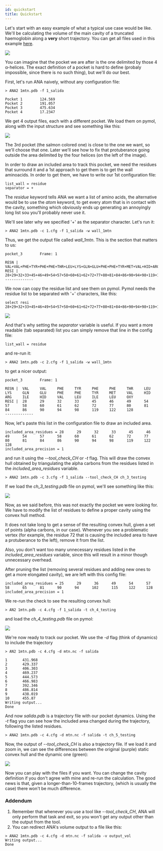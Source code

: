 ```yaml
---
id: quickstart  
title: Quickstart  
---
```




Let's start with an easy example of what a typical use case would be like.
We'll be calculating the volume of the main cavity of a truncated haemoglobin along
a **very** short trajectory.
You can get all files used in this example [here](https://www.dropbox.com/sh/9xnbbap2aqyoepp/AACvXFgeN1JZKpel4BQmiBrna?dl=0).

![](assets/quickstart/pic_0_mtn.png)

You can imagine that the pocket we are after is the one delimited by those 4 
α-helices. The exact definition of a pocket is hard to define (probaly
impossible, since there is no such thing), but we'll do our best.

First, let's run ANA naively, without any configuration file:
```
> ANA2 1mtn.pdb -f 1_salida

Pocket 1        124.569
Pocket 2        191.057
Pocket 3        475.634
Pocket 4        17.2347
```
We get 4 output files, each with a different pocket. We load them on pymol,
along with the input structure and see something like this:

![](assets/quickstart/pic_1_mtn_pockets.png)

The 3rd pocket (the salmon colored one) is close to the one we want, so
we'll choose that one. Later we'll see how to fix that protuberance going
outside the area delimited by the four helices (on the left of the image).

In order to draw an included area to track this pocket, we need the residues
that surround it and a 1st approach to get them is to get the wall aminoacids.
In order to get them, we have to write our 1st configuration file:
```
list_wall = residue
separator = +
```
The *residue* keyword tells ANA we want a list of amino acids, the
alternative would be to use the *atom* keyword, to get every atom that is in
contact with the cavity, something which obviously ends up generating an
annoyingly long list sou you'll probably never use it.

We'll see later why we specified '+' as the separator character. Let's run it:
```
> ANA2 1mtn.pdb -c 1.cfg -f 1_salida -w wall_1mtn
```

Thus, we get the output file called *wall_1mtn*. This is the section that
matters to us:
```
pocket_3        Frame: 1

RESN |  VAL+VAL+PHE+TYR+PHE+PHE+THR+LEU+LYS+GLN+GLU+PHE+PHE+TYR+MET+VAL+HID+ARG+ILE+HID+VAL+LEU+ILE+LEU+OXY
RESI |  28+29+32+33+45+46+49+54+57+58+60+61+62+72+77+80+81+84+86+90+94+98+119+122+128
-------------
```
We now can copy the residue list and see them on pymol. Pymol needs the residue
list to be separated with '+' characters, like this:
```
select resi 28+29+32+33+45+46+49+54+57+58+60+61+62+72+77+80+81+84+86+90+94+98+119+122+128
```

![](assets/quickstart/pic_2_mtn_wall_resis.png)

And that's why setting the *separator* variable is useful. If you want a more
readable (tab separated) list you can simply remove that line in the config
file:
```
list_wall = residue
```
and re-run it:
```
> ANA2 1mtn.pdb -c 2.cfg -f 1_salida -w wall_1mtn
```
to get a nicer output:
```
pocket_3        Frame: 1

RESN |  VAL     VAL     PHE     TYR     PHE     PHE     THR     LEU     LYS     GLN     GLU     PHE     PHE     TYR     MET     VAL     HID     ARG     ILE     HID     VAL     LEU     ILE     LEU     OXY 
RESI |  28      29      32      33      45      46      49      54      57      58      60      61      62      72      77      80      81      84      86      90      94      98      119     122     128
-------------  
```


Now, let's paste this list in the configuration file to draw an included area.
```
included_area_residues = 28      29      32      33      45      46      49      54      57      58      60      61      62      72      77      80      81      84      86      90      94      98      119     122     128 
included_area_precision = 1
```
and run it using the *--tool_check_CH* or *-t* flag. This will draw the convex hull obtained
by triangulating the alpha carbons from the residues listed in the 
*included_area_residues* variable.

```
> ANA2 1mtn.pdb -c 3.cfg -f 1_salida --tool_check_CH ch_3_testing
```
If we load the *ch_3_testing.pdb* file on pymol, we'll see something like this:

![](assets/quickstart/pic_3_mtn_ch_testing.png)

Now, as we said before, this was not exactly the pocket we were looking for. We
have to modify the list of residues to define a proper cavity using the convex
hull method.

It does not take long to get a sense of the resulting
convex hull, given a set of points (alpha carbons, in our case). Whenever you
see a problematic vertex (for example, the residue 72 that is causing the 
included area to have a protuberance to the left), remove it from the list.

Also, you don't want too many unnecessary residues listed in the
*included_area_residues* variable, since this will result in a minor though
unnecessary overhead.

After pruning the list (removing several residues and adding new ones to
get a more elongated cavity), we are left with this config file:
```
included_area_residues = 25      29      36      49      54      57      58      65      81      90      94      102      115     122     128 
included_area_precision = 1
```
We re-run the check to see the resulting convex hull:
```
> AN2 1mtn.pdb -c 4.cfg -f 1_salida -t ch_4_testing
```
and load the *ch_4_testing.pdb* file on pymol:

![](assets/quickstart/pic_4_mtn_ch_testing.png)

We're now ready to track our pocket. We use the *-d* flag (think of dynamics)
to include the trajectory

```
> AN2 1mtn.pdb -c 4.cfg -d mtn.nc -f salida

1       431.968
2       429.337
3       406.303
4       469.237
5       444.573
6       466.983
7       392.346
8       486.814
9       438.019
10      455.87
Writing output...
Done
```
And now *salida.pdb* is a trajectory file with our pocket dynamics. 
Using the *-t* flag you can see how the included area changed during the
trajectory, following the listed residues.
```
> ANA2 1mtn.pdb -c 4.cfg -d mtn.nc -f salida -t ch_5_testing
```
Now, the output of *--tool_check_CH* is also a trajectory file. If we load it and zoom
in, we can see the differences between the original (purple) static convex hull
and the dynamic one (green):

![](assets/quickstart/pic_5_mtn_ch_differences.png)

Now you can play with the files if you want. You can change the cavity
definition if you don't agree with mine and re-run the calculation. The good
news is that, given a longer-than-10-frames trajectory, (which is usually the
case) there won't be much difference.



### Addendum

1. Remember that whenever you use a tool like *--tool_check_CH*, ANA will only perform
that task and exit, so you won't get any output other than the output from the
tool.
2. You can redirect ANA's volume output to a file like this:
```
> ANA2 1mtn.pdb -c 4.cfg -d mtn.nc -f salida -v output_vol
Writing output...
Done
```
